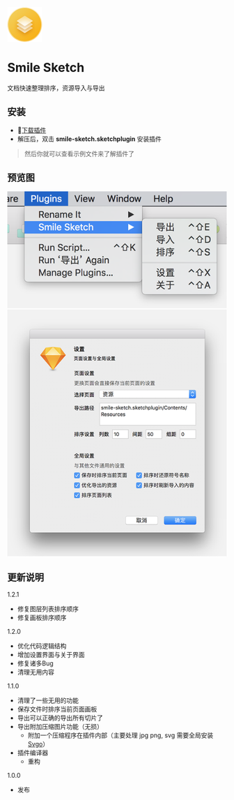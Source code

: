 ![图标](icon.png)
# Smile Sketch

文档快速整理排序，资源导入与导出

## 安装
- [下载插件](https://github.com/1217950746/Smile-Sketch/archive/master.zip)
- 解压后，双击 **smile-sketch.sketchplugin** 安装插件

> 然后你就可以查看示例文件来了解插件了

## 预览图
![菜单](previews/1.png)
![设置](previews/2.png)

## 更新说明

1.2.1
- 修复图层列表排序顺序
- 修复画板排序顺序

1.2.0
- 优化代码逻辑结构
- 增加设置界面与关于界面
- 修复诸多Bug
- 清理无用内容

1.1.0
- 清理了一些无用的功能
- 保存文件时排序当前页面画板
- 导出可以正确的导出所有切片了
- 导出附加压缩图片功能（无损）
    - 附加一个压缩程序在插件内部（主要处理 jpg png, svg 需要全局安装 [Svgo](https://github.com/svg/svgo)）
- 插件编译器
    - 重构

1.0.0
- 发布
